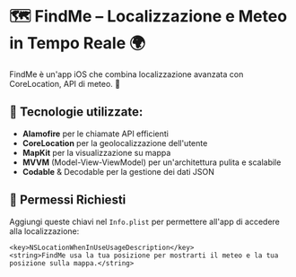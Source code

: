 # 🗺️ FindMe – Localizzazione e Meteo in Tempo Reale 🌍

FindMe è un'app iOS che combina localizzazione avanzata con CoreLocation, API di meteo. 🎯

## 🚀 Tecnologie utilizzate:

-  <b>Alamofire</b> per le chiamate API efficienti
-  <b>CoreLocation</b> per la geolocalizzazione dell'utente
-  <b>MapKit</b> per la visualizzazione su mappa
-  <b>MVVM</b> (Model-View-ViewModel) per un'architettura pulita e scalabile
-  <b>Codable</b> & Decodable per la gestione dei dati JSON

## 🔑 Permessi Richiesti

Aggiungi queste chiavi nel `Info.plist` per permettere all'app di accedere alla localizzazione:

```
<key>NSLocationWhenInUseUsageDescription</key>
<string>FindMe usa la tua posizione per mostrarti il meteo e la tua posizione sulla mappa.</string>
```